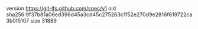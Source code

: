 version https://git-lfs.github.com/spec/v1
oid sha256:9f37b81a06ed396d45a3cd45c275263c1f52e270d9e2816f619722ca3b0f5107
size 31889
